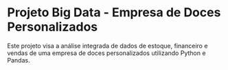 # Projeto Big Data - Empresa de Doces Personalizados

Este projeto visa a análise integrada de dados de estoque, financeiro e vendas de uma empresa de doces personalizados utilizando Python e Pandas.
